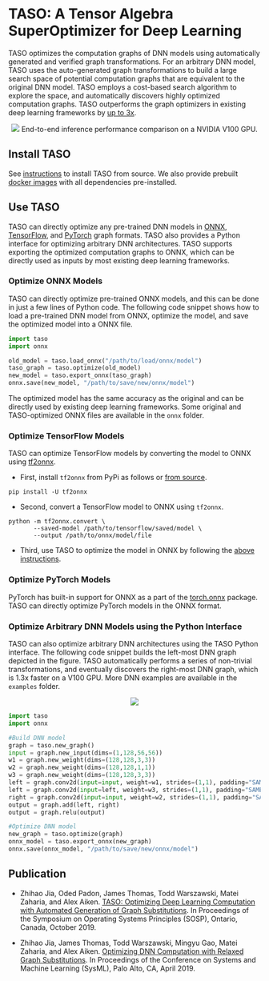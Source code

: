 # TASO: A Tensor Algebra SuperOptimizer for Deep Learning

TASO optimizes the computation graphs of DNN models using automatically generated and verified graph transformations.
For an arbitrary DNN model, TASO uses the auto-generated graph transformations to build a large search space of potential computation graphs that are equivalent to the original DNN model.
TASO employs a cost-based search algorithm to explore the space, and automatically discovers highly optimized computation graphs.
TASO outperforms the graph optimizers in existing deep learning frameworks by [up to 3x](http://theory.stanford.edu/~aiken/publications/papers/sosp19.pdf).
<div align="center">
  <img src="https://github.com/jiazhihao/TASO/blob/master/figures/inference.png">
  End-to-end inference performance comparison on a NVIDIA V100 GPU.
</div>

## Install TASO

See [instructions](https://github.com/jiazhihao/TASO/blob/master/INSTALL.md) to install TASO from source.
We also provide prebuilt [docker images](https://github.com/jiazhihao/TASO/blob/master/INSTALL.md) with all dependencies pre-installed.

## Use TASO

TASO can directly optimize any pre-trained DNN models in [ONNX](https://onnx.ai), [TensorFlow](https://www.tensorflow.org/guide/saved_model), and [PyTorch](https://pytorch.org/docs/stable/onnx.html) graph formats.
TASO also provides a Python interface for optimizing arbitrary DNN architectures.
TASO supports exporting the optimized computation graphs to ONNX, which can be directly used as inputs by most existing deep learning frameworks.

### Optimize ONNX Models

TASO can directly optimize pre-trained ONNX models, and this can be done in just a few lines of Python code.
The following code snippet shows how to load a pre-trained DNN model from ONNX, optimize the model, and save the optimized model into a ONNX file.
```python
import taso
import onnx

old_model = taso.load_onnx("/path/to/load/onnx/model")
taso_graph = taso.optimize(old_model)
new_model = taso.export_onnx(taso_graph)
onnx.save(new_model, "/path/to/save/new/onnx/model")
```
The optimized model has the same accuracy as the original and can be directly used by existing deep learning frameworks.
Some original and TASO-optimized ONNX files are available in the `onnx` folder.
<!-- The following figure shows the end-to-end inference performance comparison on a NVIDIA V100 GPU. -->

### Optimize TensorFlow Models

TASO can optimize TensorFlow models by converting the model to ONNX using [tf2onnx](https://github.com/onnx/tensorflow-onnx).

* First, install `tf2onnx` from PyPi as follows or [from source](https://github.com/onnx/tensorflow-onnx).
```
pip install -U tf2onnx
```

* Second, convert a TensorFlow model to ONNX using `tf2onnx`.
```
python -m tf2onnx.convert \
       --saved-model /path/to/tensorflow/saved/model \
       --output /path/to/onnx/model/file
```

* Third, use TASO to optimize the model in ONNX by following the [above instructions](https://github.com/jiazhihao/TASO#optimize-onnx-models).

### Optimize PyTorch Models

PyTorch has built-in support for ONNX as a part of the [torch.onnx](https://pytorch.org/docs/master/onnx.html) package.
TASO can directly optimize PyTorch models in the ONNX format.

### Optimize Arbitrary DNN Models using the Python Interface

TASO can also optimize arbitrary DNN architectures using the TASO Python interface. 
The following code snippet builds the left-most DNN graph depicted in the figure. TASO automatically performs a series of non-trivial transformations, and eventually discovers the right-most DNN graph, which is 1.3x faster on a V100 GPU. More DNN examples are available in the `examples` folder.

<div align="center">
  <img src="https://github.com/jiazhihao/TASO/blob/master/figures/graph_subst.png">
</div>

```python
import taso
import onnx

#Build DNN model
graph = taso.new_graph()
input = graph.new_input(dims=(1,128,56,56))
w1 = graph.new_weight(dims=(128,128,3,3))
w2 = graph.new_weight(dims=(128,128,1,1))
w3 = graph.new_weight(dims=(128,128,3,3))
left = graph.conv2d(input=input, weight=w1, strides=(1,1), padding="SAME", activation="RELU")
left = graph.conv2d(input=left, weight=w3, strides=(1,1), padding="SAME")
right = graph.conv2d(input=input, weight=w2, strides=(1,1), padding="SAME", activation="RELU")
output = graph.add(left, right)
output = graph.relu(output)

#Optimize DNN model
new_graph = taso.optimize(graph)
onnx_model = taso.export_onnx(new_graph)
onnx.save(onnx_model, "/path/to/save/new/onnx/model")
```

## Publication
* Zhihao Jia, Oded Padon, James Thomas, Todd Warszawski, Matei Zaharia, and Alex Aiken. [TASO: Optimizing Deep Learning Computation with Automated Generation of Graph Substitutions](https://cs.stanford.edu/~zhihao/papers/sosp19.pdf). In Proceedings of the Symposium on Operating Systems Principles (SOSP), Ontario, Canada, October 2019.

* Zhihao Jia, James Thomas, Todd Warszawski, Mingyu Gao, Matei Zaharia, and Alex Aiken. [Optimizing DNN Computation with Relaxed Graph Substitutions](https://theory.stanford.edu/~aiken/publications/papers/sysml19b.pdf). In Proceedings of the Conference on Systems and Machine Learning (SysML), Palo Alto, CA, April 2019.

